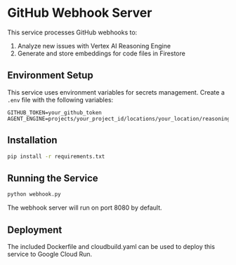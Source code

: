 # GitHub Webhook Server

This service processes GitHub webhooks to:
1. Analyze new issues with Vertex AI Reasoning Engine
2. Generate and store embeddings for code files in Firestore

## Environment Setup

This service uses environment variables for secrets management. Create a `.env` file with the following variables:

```
GITHUB_TOKEN=your_github_token
AGENT_ENGINE=projects/your_project_id/locations/your_location/reasoningEngines/your_engine_id
```

## Installation

```bash
pip install -r requirements.txt
```

## Running the Service

```bash
python webhook.py
```

The webhook server will run on port 8080 by default.

## Deployment

The included Dockerfile and cloudbuild.yaml can be used to deploy this service to Google Cloud Run.